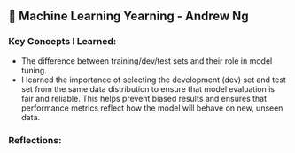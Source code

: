 ## 📘 Machine Learning Yearning - Andrew Ng

### Key Concepts I Learned:
- The difference between training/dev/test sets and their role in model tuning.
- I learned the importance of selecting the development (dev) set and test set from the same data distribution to ensure that model evaluation is fair and reliable. This helps prevent biased results and ensures that performance metrics reflect how the model will behave on new, unseen data.
### Reflections:


